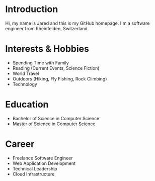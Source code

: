 # Introduction
Hi, my name is Jared and this is my GitHub homepage. I'm a software engineer from Rheinfelden, Switzerland.

# Interests & Hobbies
* Spending Time with Family
* Reading (Current Events, Science Fiction)
* World Travel
* Outdoors (Hiking, Fly Fishing, Rock Climbing)
* Technology

# Education
* Bachelor of Science in Computer Science
* Master of Science in Computer Science

# Career
* Freelance Software Engineer
* Web Application Development
* Technical Leadership
* Cloud Infrastructure
